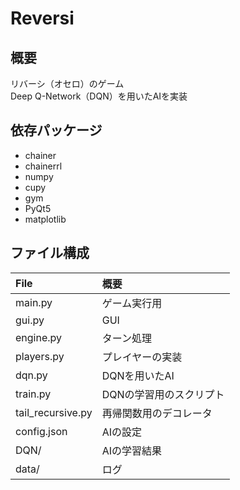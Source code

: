 # Reversi

## 概要
リバーシ（オセロ）のゲーム  
Deep Q-Network（DQN）を用いたAIを実装

## 依存パッケージ
* chainer
* chainerrl
* numpy
* cupy
* gym
* PyQt5
* matplotlib

## ファイル構成
| File | 概要 |
|:--- |:--- |
| main.py | ゲーム実行用 |
| gui.py | GUI |
| engine.py | ターン処理 |
| players.py | プレイヤーの実装 |
| dqn.py | DQNを用いたAI |
| train.py | DQNの学習用のスクリプト |
| tail_recursive.py | 再帰関数用のデコレータ |
| config.json | AIの設定 |
| DQN/ | AIの学習結果 |
| data/ | ログ |
